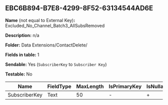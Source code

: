 ## EBC6B894-B7E8-4299-8F52-63134544AD6E

**Name** (not equal to External Key)**:** Excluded_No_Channel_Batch3_AllSubsRemoved

**Description:** n/a

**Folder:** Data Extensions/ContactDelete/

**Fields in table:** 1

**Sendable:** Yes (`SubscriberKey` to `Subscriber Key`)

**Testable:** No

| Name | FieldType | MaxLength | IsPrimaryKey | IsNullable | DefaultValue |
| --- | --- | --- | --- | --- | --- |
| SubscriberKey | Text | 50 | - | + |  |
